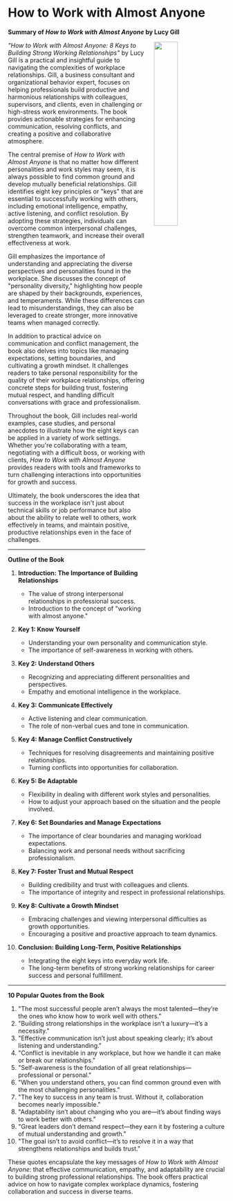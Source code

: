 # How to Work with Almost Anyone

**Summary of *How to Work with Almost Anyone* by Lucy Gill**

<img src="https://m.media-amazon.com/images/I/41f7nAAjFqL._SL500_.jpg" style="float:right;width:33%; padding-left:20px; padding-bottom:20px;"/>

*"How to Work with Almost Anyone: 8 Keys to Building Strong Working Relationships"* by Lucy Gill is a practical and insightful guide to navigating the complexities of workplace relationships. Gill, a business consultant and organizational behavior expert, focuses on helping professionals build productive and harmonious relationships with colleagues, supervisors, and clients, even in challenging or high-stress work environments. The book provides actionable strategies for enhancing communication, resolving conflicts, and creating a positive and collaborative atmosphere.

The central premise of *How to Work with Almost Anyone* is that no matter how different personalities and work styles may seem, it is always possible to find common ground and develop mutually beneficial relationships. Gill identifies eight key principles or "keys" that are essential to successfully working with others, including emotional intelligence, empathy, active listening, and conflict resolution. By adopting these strategies, individuals can overcome common interpersonal challenges, strengthen teamwork, and increase their overall effectiveness at work.

Gill emphasizes the importance of understanding and appreciating the diverse perspectives and personalities found in the workplace. She discusses the concept of "personality diversity," highlighting how people are shaped by their backgrounds, experiences, and temperaments. While these differences can lead to misunderstandings, they can also be leveraged to create stronger, more innovative teams when managed correctly.

In addition to practical advice on communication and conflict management, the book also delves into topics like managing expectations, setting boundaries, and cultivating a growth mindset. It challenges readers to take personal responsibility for the quality of their workplace relationships, offering concrete steps for building trust, fostering mutual respect, and handling difficult conversations with grace and professionalism.

Throughout the book, Gill includes real-world examples, case studies, and personal anecdotes to illustrate how the eight keys can be applied in a variety of work settings. Whether you're collaborating with a team, negotiating with a difficult boss, or working with clients, *How to Work with Almost Anyone* provides readers with tools and frameworks to turn challenging interactions into opportunities for growth and success.

Ultimately, the book underscores the idea that success in the workplace isn't just about technical skills or job performance but also about the ability to relate well to others, work effectively in teams, and maintain positive, productive relationships even in the face of challenges.

---

**Outline of the Book**

1. **Introduction: The Importance of Building Relationships**
   - The value of strong interpersonal relationships in professional success.
   - Introduction to the concept of "working with almost anyone."

2. **Key 1: Know Yourself**
   - Understanding your own personality and communication style.
   - The importance of self-awareness in working with others.

3. **Key 2: Understand Others**
   - Recognizing and appreciating different personalities and perspectives.
   - Empathy and emotional intelligence in the workplace.

4. **Key 3: Communicate Effectively**
   - Active listening and clear communication.
   - The role of non-verbal cues and tone in communication.

5. **Key 4: Manage Conflict Constructively**
   - Techniques for resolving disagreements and maintaining positive relationships.
   - Turning conflicts into opportunities for collaboration.

6. **Key 5: Be Adaptable**
   - Flexibility in dealing with different work styles and personalities.
   - How to adjust your approach based on the situation and the people involved.

7. **Key 6: Set Boundaries and Manage Expectations**
   - The importance of clear boundaries and managing workload expectations.
   - Balancing work and personal needs without sacrificing professionalism.

8. **Key 7: Foster Trust and Mutual Respect**
   - Building credibility and trust with colleagues and clients.
   - The importance of integrity and respect in professional relationships.

9. **Key 8: Cultivate a Growth Mindset**
   - Embracing challenges and viewing interpersonal difficulties as growth opportunities.
   - Encouraging a positive and proactive approach to team dynamics.

10. **Conclusion: Building Long-Term, Positive Relationships**
    - Integrating the eight keys into everyday work life.
    - The long-term benefits of strong working relationships for career success and personal fulfillment.

---

**10 Popular Quotes from the Book**

1. "The most successful people aren’t always the most talented—they’re the ones who know how to work well with others."
2. "Building strong relationships in the workplace isn’t a luxury—it’s a necessity."
3. "Effective communication isn’t just about speaking clearly; it’s about listening and understanding."
4. "Conflict is inevitable in any workplace, but how we handle it can make or break our relationships."
5. "Self-awareness is the foundation of all great relationships—professional or personal."
6. "When you understand others, you can find common ground even with the most challenging personalities."
7. "The key to success in any team is trust. Without it, collaboration becomes nearly impossible."
8. "Adaptability isn’t about changing who you are—it’s about finding ways to work better with others."
9. "Great leaders don’t demand respect—they earn it by fostering a culture of mutual understanding and growth."
10. "The goal isn’t to avoid conflict—it’s to resolve it in a way that strengthens relationships and builds trust."

These quotes encapsulate the key messages of *How to Work with Almost Anyone*: that effective communication, empathy, and adaptability are crucial to building strong professional relationships. The book offers practical advice on how to navigate complex workplace dynamics, fostering collaboration and success in diverse teams.